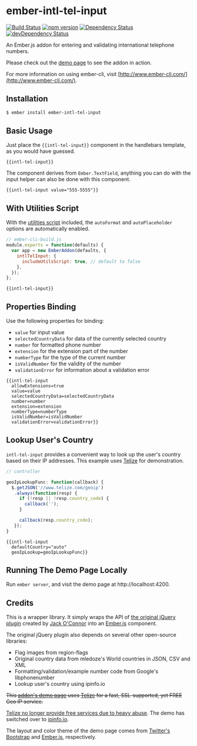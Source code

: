 # ember-intl-tel-input

[![Build Status](https://travis-ci.org/justin-lau/ember-intl-tel-input.svg?branch=master)](https://travis-ci.org/justin-lau/ember-intl-tel-input)
[![npm version](https://badge.fury.io/js/ember-intl-tel-input.svg)](http://badge.fury.io/js/ember-intl-tel-input)
[![Dependency Status](https://david-dm.org/justin-lau/ember-intl-tel-input.svg)](https://david-dm.org/justin-lau/ember-intl-tel-input)
[![devDependency Status](https://david-dm.org/justin-lau/ember-intl-tel-input/dev-status.svg)](https://david-dm.org/justin-lau/ember-intl-tel-input#info=devDependencies)

An Ember.js addon for entering and validating international telephone numbers.

Please check out the [demo page](http://justin-lau.github.io/ember-intl-tel-input/) to see the addon in action.

For more information on using ember-cli, visit [http://www.ember-cli.com/](http://www.ember-cli.com/).

## Installation

```bash
$ ember install ember-intl-tel-input
```

## Basic Usage

Just place the `{{intl-tel-input}}` component in the handlebars template, as you would have guessed.

```htmlbars
{{intl-tel-input}}
```

The component derives from `Ember.TextField`, anything you can do with the input helper can also be done with this component.

```htmlbars
{{intl-tel-input value="555-5555"}}
```

## With Utilities Script

With the [utilities script](https://github.com/Bluefieldscom/intl-tel-input#utilities-script) included, the `autoFormat` and `autoPlaceholder` options are automatically enabled.

```javascript
// ember-cli-build.js
module.exports = function(defaults) {
  var app = new EmberAddon(defaults, {
    intlTelInput: {
      includeUtilsScript: true, // default to false
    },
  });
};
```

```htmlbars
{{intl-tel-input}}
```

## Properties Binding

Use the following properties for binding:

* `value` for input value
* `selectedCountryData` for data of the currently selected country
* `number` for formatted phone number
* `extension` for the extension part of the number
* `numberType` for the type of the current number
* `isValidNumber` for the validity of the number
* `validationError` for information about a validation error

```htmlbars
{{intl-tel-input
  allowExtensions=true
  value=value
  selectedCountryData=selectedCountryData
  number=number
  extension=extension
  numberType=numberType
  isValidNumber=isValidNumber
  validationError=validationError}}
```

## Lookup User's Country
`intl-tel-input` provides a convenient way to look up the user's country based on their IP addresses. This example uses [Telize](http://www.telize.com/) for demonstration.

```javascript
// controller

geoIpLookupFunc: function(callback) {
  $.getJSON('//www.telize.com/geoip')
   .always(function(resp) {
     if (!resp || !resp.country_code) {
       callback('');
     }

     callback(resp.country_code);
   });
}
```

```htmlbars
{{intl-tel-input
  defaultCountry="auto"
  geoIpLookup=geoIpLookupFunc}}
```

## Running The Demo Page Locally

Run `ember server`, and visit the demo page at http://localhost:4200.

## Credits

This is a wrapper library. It simply wraps the API of [the original jQuery plugin](http://jackocnr.com/intl-tel-input.html) created by [Jack O'Connor](http://jackocnr.com/) into an [Ember.js](http://emberjs.com/) component.

The original jQuery plugin also depends on several other open-source libraries:

* Flag images from region-flags
* Original country data from mledoze's World countries in JSON, CSV and XML
* Formatting/validation/example number code from Google's libphonenumber
* Lookup user's country using ipinfo.io

~~This [addon's demo page](http://justin-lau.github.io/ember-intl-tel-input/) uses [Telize](http://www.telize.com/) for a fast, SSL-supported, yet FREE Geo IP service.~~

[Telize no longer provide free services due to heavy abuse](http://www.cambus.net/adventures-in-running-a-free-public-api/). The demo has switched over to [ipinfo.io](http://ipinfo.io).

The layout and color theme of the demo page comes from [Twitter's Bootstrap](http://getbootstrap.com/) and [Ember.js](http://emberjs.com/), respectively.
